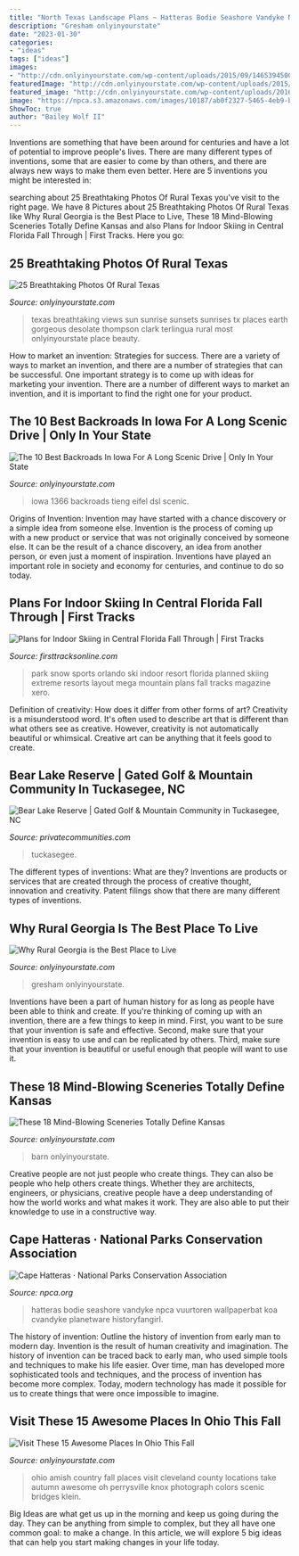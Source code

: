 ```yaml
---
title: "North Texas Landscape Plans ~ Hatteras Bodie Seashore Vandyke Npca Vuurtoren Wallpaperbat Koa Cvandyke Planetware Historyfangirl"
description: "Gresham onlyinyourstate"
date: "2023-01-30"
categories:
- "ideas"
tags: ["ideas"]
images:
- "http://cdn.onlyinyourstate.com/wp-content/uploads/2015/09/14653945005_676fd18467_k-3.jpg"
featuredImage: "http://cdn.onlyinyourstate.com/wp-content/uploads/2015/09/14653945005_676fd18467_k-3.jpg"
featured_image: "http://cdn.onlyinyourstate.com/wp-content/uploads/2016/02/terlingua.jpg"
image: "https://npca.s3.amazonaws.com/images/10187/ab0f2327-5465-4eb9-bddf-e3eb09a07d7f-banner.jpg?1461682684"
ShowToc: true
author: "Bailey Wolf II"
---
```



Inventions are something that have been around for centuries and have a lot of potential to improve people's lives. There are many different types of inventions, some that are easier to come by than others, and there are always new ways to make them even better. Here are 5 inventions you might be interested in: 

	

		
searching about 25 Breathtaking Photos Of Rural Texas you've visit to the right page. We have 8 Pictures about 25 Breathtaking Photos Of Rural Texas like Why Rural Georgia is the Best Place to Live, These 18 Mind-Blowing Sceneries Totally Define Kansas and also Plans for Indoor Skiing in Central Florida Fall Through | First Tracks. Here you go:
		
    
## 25 Breathtaking Photos Of Rural Texas

<img loading=lazy src="http://cdn.onlyinyourstate.com/wp-content/uploads/2016/02/terlingua.jpg" onerror="this.onerror=null;this.src='https://tse3.mm.bing.net/th?id=OIP.5jIDmOqBalJ4jXEhYSE7FAHaE8&amp;pid=15.1';" alt="25 Breathtaking Photos Of Rural Texas">

_Source: onlyinyourstate.com_

>texas breathtaking views sun sunrise sunsets sunrises tx places earth gorgeous desolate thompson clark terlingua rural most onlyinyourstate place beauty. 

	

How to market an invention: Strategies for success.
There are a variety of ways to market an invention, and there are a number of strategies that can be successful. One important strategy is to come up with ideas for marketing your invention. There are a number of different ways to market an invention, and it is important to find the right one for your product.

    
## The 10 Best Backroads In Iowa For A Long Scenic Drive | Only In Your State

<img loading=lazy src="http://cdn.onlyinyourstate.com/wp-content/uploads/2017/08/9-105.jpg" onerror="this.onerror=null;this.src='https://tse1.mm.bing.net/th?id=OIP.f8HpgVYFXSjftmxp-U93cwHaE7&amp;pid=15.1';" alt="The 10 Best Backroads In Iowa For A Long Scenic Drive | Only In Your State">

_Source: onlyinyourstate.com_

>iowa 1366 backroads tieng eifel dsl scenic. 

	

Origins of Invention: Invention may have started with a chance discovery or a simple idea from someone else.
Invention is the process of coming up with a new product or service that was not originally conceived by someone else. It can be the result of a chance discovery, an idea from another person, or even just a moment of inspiration. Inventions have played an important role in society and economy for centuries, and continue to do so today.

    
## Plans For Indoor Skiing In Central Florida Fall Through | First Tracks

<img loading=lazy src="https://www.firsttracksonline.com/wp-content/uploads/2015/10/XG-Site-Layout-1038x5761-672x372.png" onerror="this.onerror=null;this.src='https://tse4.mm.bing.net/th?id=OIP.o0AoqDgo1TYfXkOJGlssaQHaEG&amp;pid=15.1';" alt="Plans for Indoor Skiing in Central Florida Fall Through | First Tracks">

_Source: firsttracksonline.com_

>park snow sports orlando ski indoor resort florida planned skiing extreme resorts layout mega mountain plans fall tracks magazine xero. 

	

Definition of creativity: How does it differ from other forms of art?
Creativity is a misunderstood word. It's often used to describe art that is different than what others see as creative. However, creativity is not automatically beautiful or whimsical. Creative art can be anything that it feels good to create.

    
## Bear Lake Reserve | Gated Golf &amp; Mountain Community In Tuckasegee, NC

<img loading=lazy src="http://privatecommunities.com/images/quick_tour/Bear-Lake-Reserve-evening-lake-view.jpg" onerror="this.onerror=null;this.src='https://tse4.mm.bing.net/th?id=OIP.8rY6KM_zGockUAMH-s68ZAHaEa&amp;pid=15.1';" alt="Bear Lake Reserve | Gated Golf &amp; Mountain Community in Tuckasegee, NC">

_Source: privatecommunities.com_

>tuckasegee. 

	

The different types of inventions: What are they?
Inventions are products or services that are created through the process of creative thought, innovation and creativity. Patent filings show that there are many different types of inventions.

    
## Why Rural Georgia Is The Best Place To Live

<img loading=lazy src="https://cdn.onlyinyourstate.com/wp-content/uploads/2016/02/1983281849_f09db01dea_b.jpg" onerror="this.onerror=null;this.src='https://tse4.mm.bing.net/th?id=OIP.rcD7EZwnLA6_rHQWP9S7MgHaE7&amp;pid=15.1';" alt="Why Rural Georgia is the Best Place to Live">

_Source: onlyinyourstate.com_

>gresham onlyinyourstate. 

	

Inventions have been a part of human history for as long as people have been able to think and create. If you're thinking of coming up with an invention, there are a few things to keep in mind. First, you want to be sure that your invention is safe and effective. Second, make sure that your invention is easy to use and can be replicated by others. Third, make sure that your invention is beautiful or useful enough that people will want to use it.

    
## These 18 Mind-Blowing Sceneries Totally Define Kansas

<img loading=lazy src="https://cdn.onlyinyourstate.com/wp-content/uploads/2015/12/14247189583_0026cf6342_k.jpg" onerror="this.onerror=null;this.src='https://tse1.mm.bing.net/th?id=OIP.1OWsn54KdpC0c_Pvqt6IkwHaE6&amp;pid=15.1';" alt="These 18 Mind-Blowing Sceneries Totally Define Kansas">

_Source: onlyinyourstate.com_

>barn onlyinyourstate. 

	

Creative people are not just people who create things. They can also be people who help others create things. Whether they are architects, engineers, or physicians, creative people have a deep understanding of how the world works and what makes it work. They are also able to put their knowledge to use in a constructive way.

    
## Cape Hatteras · National Parks Conservation Association

<img loading=lazy src="https://npca.s3.amazonaws.com/images/10187/ab0f2327-5465-4eb9-bddf-e3eb09a07d7f-banner.jpg?1461682684" onerror="this.onerror=null;this.src='https://tse2.mm.bing.net/th?id=OIP.KvSMHtJEh3Tdo12moHHzDQHaEK&amp;pid=15.1';" alt="Cape Hatteras · National Parks Conservation Association">

_Source: npca.org_

>hatteras bodie seashore vandyke npca vuurtoren wallpaperbat koa cvandyke planetware historyfangirl. 

	

The history of invention: Outline the history of invention from early man to modern day.
Invention is the result of human creativity and imagination. The history of invention can be traced back to early man, who used simple tools and techniques to make his life easier. Over time, man has developed more sophisticated tools and techniques, and the process of invention has become more complex. Today, modern technology has made it possible for us to create things that were once impossible to imagine.

    
## Visit These 15 Awesome Places In Ohio This Fall

<img loading=lazy src="http://cdn.onlyinyourstate.com/wp-content/uploads/2015/09/14653945005_676fd18467_k-3.jpg" onerror="this.onerror=null;this.src='https://tse1.mm.bing.net/th?id=OIP.Gf4a4c3JiDkbokHfC_DMVQHaE9&amp;pid=15.1';" alt="Visit These 15 Awesome Places In Ohio This Fall">

_Source: onlyinyourstate.com_

>ohio amish country fall places visit cleveland county locations take autumn awesome oh perrysville knox photograph colors scenic bridges klein. 

	

Big Ideas are what get us up in the morning and keep us going during the day. They can be anything from simple to complex, but they all have one common goal: to make a change. In this article, we will explore 5 big ideas that can help you start making changes in your life today.

